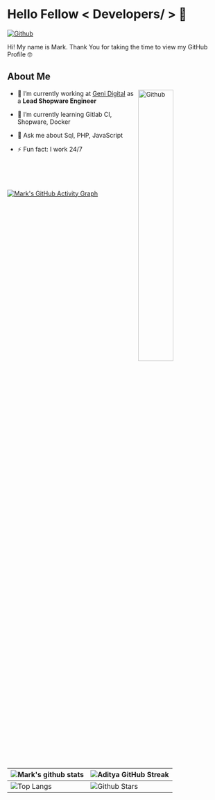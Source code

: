 <h1> Hello Fellow < Developers/ > 🤪 </h1>
<p align='center'>
</p>

[![Github](https://img.shields.io/github/followers/mrn-rigtved?label=Follow&style=social)](https://github.com/mrn-rigtved)

<div size='20px'> Hi! My name is Mark. Thank You for taking the time to view my GitHub Profile 🤓 
</div>

<h2> About Me </h2>

<img width="40%" align="right" alt="Github" src="https://raw.githubusercontent.com/onimur/.github/master/.resources/git-header.svg" />

- 🔭 I’m currently working at <a href="https://www.geni.digital/">Geni Digital</a> as a <b>Lead Shopware Engineer</b>
  
- 🌱 I’m currently learning Gitlab CI, Shopware, Docker
  
- 💬 Ask me about Sql, PHP, JavaScript
  
- ⚡ Fun fact: I work 24/7

<br>
<br>
  <br>
  
[![Mark's GitHub Activity Graph](https://activity-graph.herokuapp.com/graph?username=mrn-rigtved&theme=github)](https://git.io/praveenscience)

| ![Mark's github stats](https://github-readme-stats.vercel.app/api?username=mrn-rigtved&show_icons=true&theme=github) | ![Aditya GitHub Streak](https://github-readme-streak-stats.herokuapp.com/?user=mrn-rigtved&theme=github) |
| --- | --- |
| ![Top Langs](https://github-readme-stats.vercel.app/api/top-langs/?username=mrn-rigtved&theme=github) | ![Github Stars](https://github-readme-stats.vercel.app/api?username=mrn-rigtved&show_icons=true&locale=en&count_private=true&hide_rank=true&custom_title=My%20GitHub%20Stats&disable_animations=true&theme=github) |
